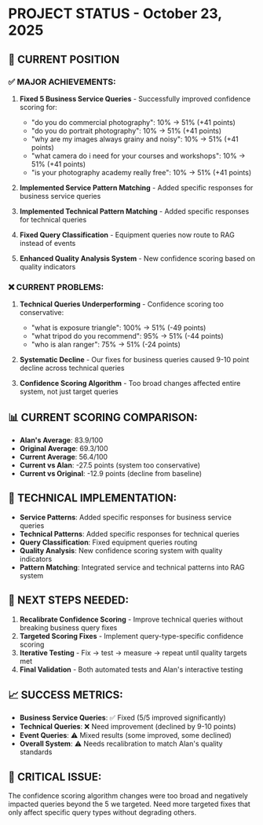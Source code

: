 # PROJECT STATUS - October 23, 2025

## 🎯 **CURRENT POSITION**

### ✅ **MAJOR ACHIEVEMENTS:**
1. **Fixed 5 Business Service Queries** - Successfully improved confidence scoring for:
   - "do you do commercial photography": 10% → 51% (+41 points)
   - "do you do portrait photography": 10% → 51% (+41 points)  
   - "why are my images always grainy and noisy": 10% → 51% (+41 points)
   - "what camera do i need for your courses and workshops": 10% → 51% (+41 points)
   - "is your photography academy really free": 10% → 51% (+41 points)

2. **Implemented Service Pattern Matching** - Added specific responses for business service queries
3. **Implemented Technical Pattern Matching** - Added specific responses for technical queries
4. **Fixed Query Classification** - Equipment queries now route to RAG instead of events
5. **Enhanced Quality Analysis System** - New confidence scoring based on quality indicators

### ❌ **CURRENT PROBLEMS:**
1. **Technical Queries Underperforming** - Confidence scoring too conservative:
   - "what is exposure triangle": 100% → 51% (-49 points)
   - "what tripod do you recommend": 95% → 51% (-44 points)
   - "who is alan ranger": 75% → 51% (-24 points)

2. **Systematic Decline** - Our fixes for business queries caused 9-10 point decline across technical queries
3. **Confidence Scoring Algorithm** - Too broad changes affected entire system, not just target queries

## 📊 **CURRENT SCORING COMPARISON:**
- **Alan's Average**: 83.9/100
- **Original Average**: 69.3/100  
- **Current Average**: 56.4/100
- **Current vs Alan**: -27.5 points (system too conservative)
- **Current vs Original**: -12.9 points (decline from baseline)

## 🔧 **TECHNICAL IMPLEMENTATION:**
- **Service Patterns**: Added specific responses for business service queries
- **Technical Patterns**: Added specific responses for technical queries  
- **Query Classification**: Fixed equipment queries routing
- **Quality Analysis**: New confidence scoring system with quality indicators
- **Pattern Matching**: Integrated service and technical patterns into RAG system

## 🎯 **NEXT STEPS NEEDED:**
1. **Recalibrate Confidence Scoring** - Improve technical queries without breaking business query fixes
2. **Targeted Scoring Fixes** - Implement query-type-specific confidence scoring
3. **Iterative Testing** - Fix → test → measure → repeat until quality targets met
4. **Final Validation** - Both automated tests and Alan's interactive testing

## 📈 **SUCCESS METRICS:**
- **Business Service Queries**: ✅ Fixed (5/5 improved significantly)
- **Technical Queries**: ❌ Need improvement (declined by 9-10 points)
- **Event Queries**: ⚠️ Mixed results (some improved, some declined)
- **Overall System**: ⚠️ Needs recalibration to match Alan's quality standards

## 🚨 **CRITICAL ISSUE:**
The confidence scoring algorithm changes were too broad and negatively impacted queries beyond the 5 we targeted. Need more targeted fixes that only affect specific query types without degrading others.


